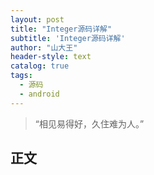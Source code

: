 ```yaml
---
layout: post
title: "Integer源码详解"
subtitle: 'Integer源码详解'
author: "山大王"
header-style: text
catalog: true
tags:
  - 源码
  - android
---
```

> “相见易得好，久住难为人。”

## 正文

